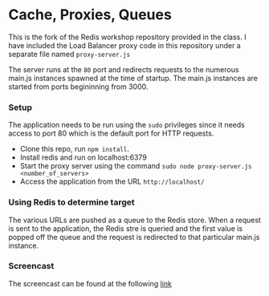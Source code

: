 Cache, Proxies, Queues
=========================

This is the fork of the Redis workshop repository provided in the class. I have included the Load Balancer proxy code in this repository under a separate file named `proxy-server.js`

The server runs at the `80` port and redirects requests to the numerous main.js instances spawned at the time of startup. The main.js instances are started from ports begininning from 3000.

### Setup
The application needs to be run using the `sudo` privileges since it needs access to port 80 which is the default port for HTTP requests.

* Clone this repo, run `npm install`.
* Install redis and run on localhost:6379
* Start the proxy server using the command `sudo node proxy-server.js <number_of_servers>`
* Access the application from the URL `http://localhost/`

### Using Redis to determine target
The various URLs are pushed as a queue to the Redis store. When a request is sent to the application, the Redis stre is queried and the first value is popped off the queue and the request is redirected to that particular main.js instance.

### Screencast
The screencast can be found at the following [link](http://www.google.com)
